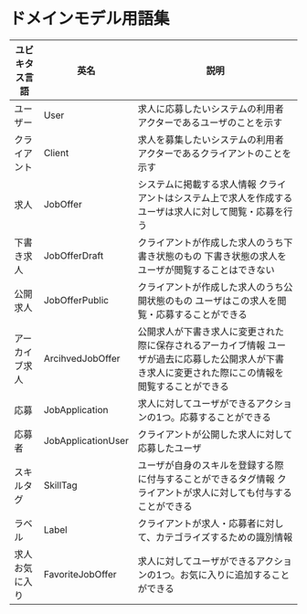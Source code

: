 # ドメインモデル用語集



| ユビキタス言語 | 英名                   | 説明                                                                                                                                                  |
|----------------|------------------------|-------------------------------------------------------------------------------------------------------------------------------------------------------|
| ユーザー       | User                   | 求人に応募したいシステムの利用者 アクターであるユーザのことを示す                                                                                     |
| クライアント   | Client                 | 求人を募集したいシステムの利用者 アクターであるクライアントのことを示す                                                                               |
| 求人           | JobOffer               | システムに掲載する求人情報 クライアントはシステム上で求人を作成する ユーザは求人に対して閲覧・応募を行う                                              |
| 下書き求人     | JobOfferDraft          | クライアントが作成した求人のうち下書き状態のもの 下書き状態の求人をユーザが閲覧することはできない                                                     |
| 公開求人       | JobOfferPublic         | クライアントが作成した求人のうち公開状態のもの ユーザはこの求人を閲覧・応募することができる                                                           |
| アーカイブ求人 | ArcihvedJobOffer       | 公開求人が下書き求人に変更された際に保存されるアーカイブ情報 ユーザが過去に応募した公開求人が下書き求人に変更された際にこの情報を閲覧することができる |
| 応募           | JobApplication         | 求人に対してユーザができるアクションの1つ。応募することができる                                                                                       |
| 応募者         | JobApplicationUser     | クライアントが公開した求人に対して応募したユーザ                                                                                                      |
| スキルタグ     | SkillTag               | ユーザが自身のスキルを登録する際に付与することができるタグ情報 クライアントが求人に対しても付与することができる                                       |
| ラベル         | Label                  | クライアントが求人・応募者に対して、カテゴライズするための識別情報                                                                                    |
| 求人お気に入り | FavoriteJobOffer | 求人に対してユーザができるアクションの1つ。お気に入りに追加することができる                                                                           |